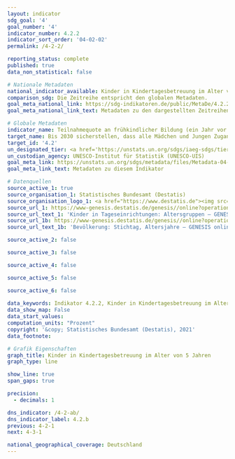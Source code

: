 ```yaml
---
layout: indicator    
sdg_goal: '4'    
goal_number: '4'    
indicator_number: 4.2.2    
indicator_sort_order: '04-02-02'    
permalink: /4-2-2/    

reporting_status: complete    
published: true    
data_non_statistical: false    

# Nationale Metadaten    
national_indicator_available: Kinder in Kindertagesbetreuung im Alter von 5 Jahren    
comparison_sdg: Die Zeitreihe entspricht den globalen Metadaten.    
goal_meta_national_link: https://sdg-indikatoren.de/public/MetaDe/4.2.2.pdf    
goal_meta_national_link_text: Metadaten zu den dargestellten Zeitreihen    

# Globale Metadaten    
indicator_name: Teilnahmequote an frühkindlicher Bildung (ein Jahr vor dem offiziellen Einschulungsalter), nach Geschlecht    
target_name: Bis 2030 sicherstellen, dass alle Mädchen und Jungen Zugang zu hochwertiger frühkindlicher Erziehung, Betreuung und Vorschulbildung erhalten, damit sie auf die Grundschule vorbereitet sind    
target_id: '4.2'    
un_designated_tier: <a href='https://unstats.un.org/sdgs/iaeg-sdgs/tier-classification/' title='Klicken Sie hier um weitere Informationen zur UN-Tier-Klassifikation zu erhalten.'  target='_blank'>Tier I</a>    
un_custodian_agency: UNESCO-Institut für Statistik (UNESCO-UIS)    
goal_meta_link: https://unstats.un.org/sdgs/metadata/files/Metadata-04-02-02.pdf    
goal_meta_link_text: Metadaten zu diesem Indikator    

# Datenquellen
source_active_1: true
source_organisation_1: Statistisches Bundesamt (Destatis)
source_organisation_logo_1: <a href="https://www.destatis.de"><img src="https://g205sdgs.github.io/sdg-indicators/public/OrgImgDe/destatis.png" alt="Logo destatis" style="height:60px; width:148px"/></a>
source_url_1: https://www-genesis.destatis.de/genesis//online?operation=table&code=22541-0001&bypass=true&language=de
source_url_text_1: 'Kinder in Tageseinrichtungen: Altersgruppen – GENESIS online 22541-0001'
source_url_1b: https://www-genesis.destatis.de/genesis//online?operation=table&code=12411-0005&bypass=true&language=de
source_url_text_1b: 'Bevölkerung: Stichtag, Altersjahre – GENESIS online 12411-0005'

source_active_2: false

source_active_3: false

source_active_4: false

source_active_5: false

source_active_6: false
    
data_keywords: Indikator 4.2.2, Kinder in Kindertagesbetreuung im Alter von 5 Jahren, Organisation der Vereinten Nationen für Bildung Wissenschaft und Kultur - Statistische Behörde (UNESCO-UIS)    
data_show_map: False    
data_start_values:     
computation_units: "Prozent"    
copyright: '&copy; Statistisches Bundesamt (Destatis), 2021'    
data_footnote:     

# Grafik Eigenschaften    
graph_title: Kinder in Kindertagesbetreuung im Alter von 5 Jahren    
graph_type: line    

show_line: true
span_gaps: true

precision:
  - decimals: 1    

dns_indicator: /4-2-ab/
dns_indicator_label: 4.2.b
previous: 4-2-1    
next: 4-3-1    

national_geographical_coverage: Deutschland    
---
```


<span></span>